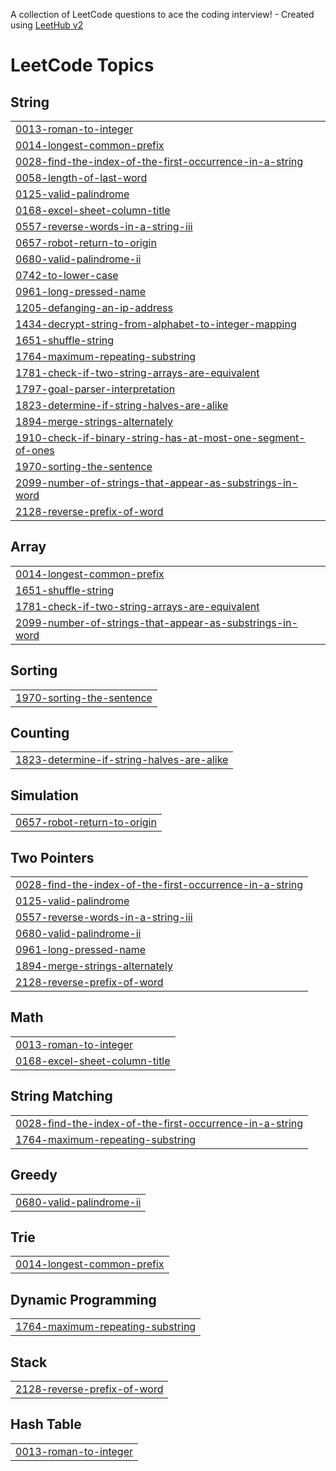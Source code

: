 A collection of LeetCode questions to ace the coding interview! - Created using [LeetHub v2](https://github.com/arunbhardwaj/LeetHub-2.0)
<!---LeetCode Topics Start-->
# LeetCode Topics
## String
|  |
| ------- |
| [0013-roman-to-integer](https://github.com/farazalibukhari-web/LeetCode-Solved-Problems/tree/master/0013-roman-to-integer) |
| [0014-longest-common-prefix](https://github.com/farazalibukhari-web/LeetCode-Solved-Problems/tree/master/0014-longest-common-prefix) |
| [0028-find-the-index-of-the-first-occurrence-in-a-string](https://github.com/farazalibukhari-web/LeetCode-Solved-Problems/tree/master/0028-find-the-index-of-the-first-occurrence-in-a-string) |
| [0058-length-of-last-word](https://github.com/farazalibukhari-web/LeetCode-Solved-Problems/tree/master/0058-length-of-last-word) |
| [0125-valid-palindrome](https://github.com/farazalibukhari-web/LeetCode-Solved-Problems/tree/master/0125-valid-palindrome) |
| [0168-excel-sheet-column-title](https://github.com/farazalibukhari-web/LeetCode-Solved-Problems/tree/master/0168-excel-sheet-column-title) |
| [0557-reverse-words-in-a-string-iii](https://github.com/farazalibukhari-web/LeetCode-Solved-Problems/tree/master/0557-reverse-words-in-a-string-iii) |
| [0657-robot-return-to-origin](https://github.com/farazalibukhari-web/LeetCode-Solved-Problems/tree/master/0657-robot-return-to-origin) |
| [0680-valid-palindrome-ii](https://github.com/farazalibukhari-web/LeetCode-Solved-Problems/tree/master/0680-valid-palindrome-ii) |
| [0742-to-lower-case](https://github.com/farazalibukhari-web/LeetCode-Solved-Problems/tree/master/0742-to-lower-case) |
| [0961-long-pressed-name](https://github.com/farazalibukhari-web/LeetCode-Solved-Problems/tree/master/0961-long-pressed-name) |
| [1205-defanging-an-ip-address](https://github.com/farazalibukhari-web/LeetCode-Solved-Problems/tree/master/1205-defanging-an-ip-address) |
| [1434-decrypt-string-from-alphabet-to-integer-mapping](https://github.com/farazalibukhari-web/LeetCode-Solved-Problems/tree/master/1434-decrypt-string-from-alphabet-to-integer-mapping) |
| [1651-shuffle-string](https://github.com/farazalibukhari-web/LeetCode-Solved-Problems/tree/master/1651-shuffle-string) |
| [1764-maximum-repeating-substring](https://github.com/farazalibukhari-web/LeetCode-Solved-Problems/tree/master/1764-maximum-repeating-substring) |
| [1781-check-if-two-string-arrays-are-equivalent](https://github.com/farazalibukhari-web/LeetCode-Solved-Problems/tree/master/1781-check-if-two-string-arrays-are-equivalent) |
| [1797-goal-parser-interpretation](https://github.com/farazalibukhari-web/LeetCode-Solved-Problems/tree/master/1797-goal-parser-interpretation) |
| [1823-determine-if-string-halves-are-alike](https://github.com/farazalibukhari-web/LeetCode-Solved-Problems/tree/master/1823-determine-if-string-halves-are-alike) |
| [1894-merge-strings-alternately](https://github.com/farazalibukhari-web/LeetCode-Solved-Problems/tree/master/1894-merge-strings-alternately) |
| [1910-check-if-binary-string-has-at-most-one-segment-of-ones](https://github.com/farazalibukhari-web/LeetCode-Solved-Problems/tree/master/1910-check-if-binary-string-has-at-most-one-segment-of-ones) |
| [1970-sorting-the-sentence](https://github.com/farazalibukhari-web/LeetCode-Solved-Problems/tree/master/1970-sorting-the-sentence) |
| [2099-number-of-strings-that-appear-as-substrings-in-word](https://github.com/farazalibukhari-web/LeetCode-Solved-Problems/tree/master/2099-number-of-strings-that-appear-as-substrings-in-word) |
| [2128-reverse-prefix-of-word](https://github.com/farazalibukhari-web/LeetCode-Solved-Problems/tree/master/2128-reverse-prefix-of-word) |
## Array
|  |
| ------- |
| [0014-longest-common-prefix](https://github.com/farazalibukhari-web/LeetCode-Solved-Problems/tree/master/0014-longest-common-prefix) |
| [1651-shuffle-string](https://github.com/farazalibukhari-web/LeetCode-Solved-Problems/tree/master/1651-shuffle-string) |
| [1781-check-if-two-string-arrays-are-equivalent](https://github.com/farazalibukhari-web/LeetCode-Solved-Problems/tree/master/1781-check-if-two-string-arrays-are-equivalent) |
| [2099-number-of-strings-that-appear-as-substrings-in-word](https://github.com/farazalibukhari-web/LeetCode-Solved-Problems/tree/master/2099-number-of-strings-that-appear-as-substrings-in-word) |
## Sorting
|  |
| ------- |
| [1970-sorting-the-sentence](https://github.com/farazalibukhari-web/LeetCode-Solved-Problems/tree/master/1970-sorting-the-sentence) |
## Counting
|  |
| ------- |
| [1823-determine-if-string-halves-are-alike](https://github.com/farazalibukhari-web/LeetCode-Solved-Problems/tree/master/1823-determine-if-string-halves-are-alike) |
## Simulation
|  |
| ------- |
| [0657-robot-return-to-origin](https://github.com/farazalibukhari-web/LeetCode-Solved-Problems/tree/master/0657-robot-return-to-origin) |
## Two Pointers
|  |
| ------- |
| [0028-find-the-index-of-the-first-occurrence-in-a-string](https://github.com/farazalibukhari-web/LeetCode-Solved-Problems/tree/master/0028-find-the-index-of-the-first-occurrence-in-a-string) |
| [0125-valid-palindrome](https://github.com/farazalibukhari-web/LeetCode-Solved-Problems/tree/master/0125-valid-palindrome) |
| [0557-reverse-words-in-a-string-iii](https://github.com/farazalibukhari-web/LeetCode-Solved-Problems/tree/master/0557-reverse-words-in-a-string-iii) |
| [0680-valid-palindrome-ii](https://github.com/farazalibukhari-web/LeetCode-Solved-Problems/tree/master/0680-valid-palindrome-ii) |
| [0961-long-pressed-name](https://github.com/farazalibukhari-web/LeetCode-Solved-Problems/tree/master/0961-long-pressed-name) |
| [1894-merge-strings-alternately](https://github.com/farazalibukhari-web/LeetCode-Solved-Problems/tree/master/1894-merge-strings-alternately) |
| [2128-reverse-prefix-of-word](https://github.com/farazalibukhari-web/LeetCode-Solved-Problems/tree/master/2128-reverse-prefix-of-word) |
## Math
|  |
| ------- |
| [0013-roman-to-integer](https://github.com/farazalibukhari-web/LeetCode-Solved-Problems/tree/master/0013-roman-to-integer) |
| [0168-excel-sheet-column-title](https://github.com/farazalibukhari-web/LeetCode-Solved-Problems/tree/master/0168-excel-sheet-column-title) |
## String Matching
|  |
| ------- |
| [0028-find-the-index-of-the-first-occurrence-in-a-string](https://github.com/farazalibukhari-web/LeetCode-Solved-Problems/tree/master/0028-find-the-index-of-the-first-occurrence-in-a-string) |
| [1764-maximum-repeating-substring](https://github.com/farazalibukhari-web/LeetCode-Solved-Problems/tree/master/1764-maximum-repeating-substring) |
## Greedy
|  |
| ------- |
| [0680-valid-palindrome-ii](https://github.com/farazalibukhari-web/LeetCode-Solved-Problems/tree/master/0680-valid-palindrome-ii) |
## Trie
|  |
| ------- |
| [0014-longest-common-prefix](https://github.com/farazalibukhari-web/LeetCode-Solved-Problems/tree/master/0014-longest-common-prefix) |
## Dynamic Programming
|  |
| ------- |
| [1764-maximum-repeating-substring](https://github.com/farazalibukhari-web/LeetCode-Solved-Problems/tree/master/1764-maximum-repeating-substring) |
## Stack
|  |
| ------- |
| [2128-reverse-prefix-of-word](https://github.com/farazalibukhari-web/LeetCode-Solved-Problems/tree/master/2128-reverse-prefix-of-word) |
## Hash Table
|  |
| ------- |
| [0013-roman-to-integer](https://github.com/farazalibukhari-web/LeetCode-Solved-Problems/tree/master/0013-roman-to-integer) |
<!---LeetCode Topics End-->